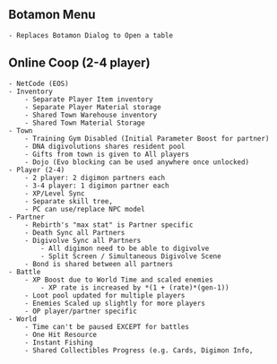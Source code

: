 ## Botamon Menu
	- Replaces Botamon Dialog to Open a table

## Online Coop (2-4 player)
	- NetCode (EOS)
 	- Inventory
 		- Separate Player Item inventory
   		- Separate Player Material storage
   		- Shared Town Warehouse inventory
		- Shared Town Material Storage
	- Town
		- Training Gym Disabled (Initial Parameter Boost for partner)
  		- DNA digivolutions shares resident pool
		- Gifts from town is given to All players
		- Dojo (Evo blocking can be used anywhere once unlocked)
	- Player (2-4)
		- 2 player: 2 digimon partners each
  		- 3-4 player: 1 digimon partner each
		- XP/Level Sync
		- Separate skill tree,
  		- PC can use/replace NPC model
	- Partner
		- Rebirth's "max stat" is Partner specific
		- Death Sync all Partners
		- Digivolve Sync all Partners
  			- All digimon need to be able to digivolve
			- Split Screen / Simultaneous Digivolve Scene
		- Bond is shared between all partners
	- Battle
		- XP Boost due to World Time and scaled enemies
  			- XP rate is increased by *(1 + (rate)*(gen-1))
		- Loot pool updated for multiple players
	 	- Enemies Scaled up slightly for more players
   		- OP player/partner specific
	- World
		- Time can't be paused EXCEPT for battles
  		- One Hit Resource
		- Instant Fishing
  		- Shared Collectibles Progress (e.g. Cards, Digimon Info, 
